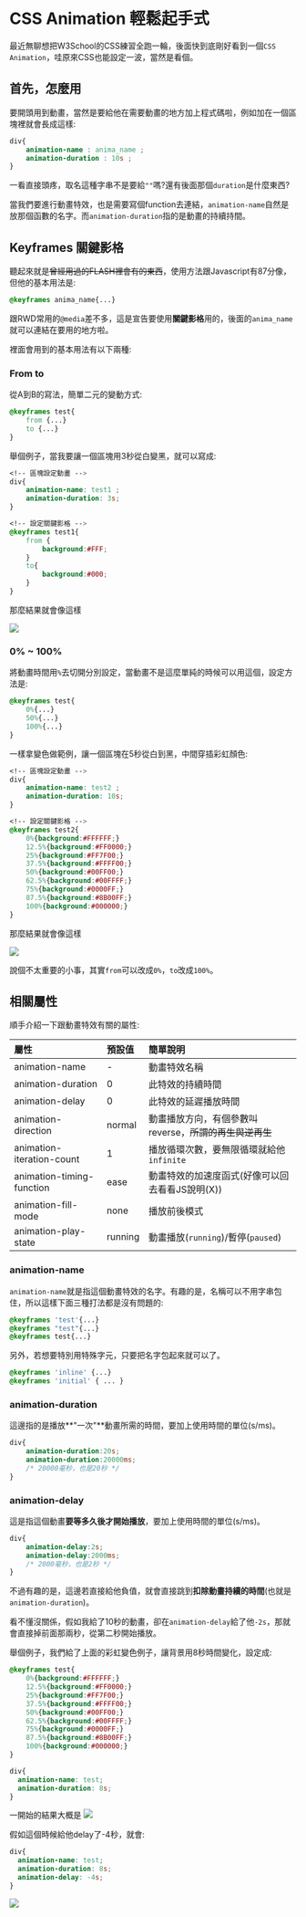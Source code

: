 # CSS Animation 輕鬆起手式

最近無聊想把W3School的CSS練習全跑一輪，後面快到底剛好看到一個`CSS Animation`，哇原來CSS也能設定一波，當然是看個。

## 首先，怎麼用

要開頭用到動畫，當然是要給他在需要動畫的地方加上程式碼啦，例如加在一個區塊裡就會長成這樣:

```css
div{
    animation-name : anima_name ;
    animation-duration : 10s ;
}
```

一看直接頭疼，取名這種字串不是要給`""`嗎?還有後面那個`duration`是什麼東西?

當我們要進行動畫特效，也是需要寫個function去連結，`animation-name`自然是放那個函數的名字。而`animation-duration`指的是動畫的持續持間。

## Keyframes 關鍵影格

聽起來就是~~曾經用過的FLASH裡會有的東西~~，使用方法跟Javascript有87分像，但他的基本用法是:

```css
@keyframes anima_name{...}
```

跟RWD常用的`@media`差不多，這是宣告要使用**關鍵影格**用的，後面的`anima_name`就可以連結在要用的地方啦。

裡面會用到的基本用法有以下兩種:

### From to
從A到B的寫法，簡單二元的變動方式:
```css
@keyframes test{
    from {...}
    to {...}
}
```

舉個例子，當我要讓一個區塊用3秒從白變黑，就可以寫成:

```css
<!-- 區塊設定動畫 -->
div{
    animation-name: test1 ;
    animation-duration: 3s;
}
```
```css
<!-- 設定關鍵影格 -->
@keyframes test1{
    from {
        background:#FFF;
    }
    to{
        background:#000;
    }
}
```
那麼結果就會像這樣

![](img/fromto.gif)

### 0% ~ 100%

將動畫時間用`%`去切開分別設定，當動畫不是這麼單純的時候可以用這個，設定方法是:
```css
@keyframes test{
    0%{...}
    50%{...}
    100%{...}
}
```

一樣拿變色做範例，讓一個區塊在5秒從白到黑，中間穿插彩虹顏色:
```css
<!-- 區塊設定動畫 -->
div{
    animation-name: test2 ;
    animation-duration: 10s;
}
```
```css
<!-- 設定關鍵影格 -->
@keyframes test2{
    0%{background:#FFFFFF;}
    12.5%{background:#FF0000;}
    25%{background:#FF7F00;}
    37.5%{background:#FFFF00;}
    50%{background:#00FF00;}
    62.5%{background:#00FFFF;}
    75%{background:#0000FF;}
    87.5%{background:#8B00FF;}
    100%{background:#000000;}
}
```
那麼結果就會像這樣

![](img/to100.gif)

說個不太重要的小事，其實`from`可以改成`0%`，`to`改成`100%`。

## 相關屬性

順手介紹一下跟動畫特效有關的屬性:

屬性                     |預設值  |簡單說明
:------------------------|:------|:---------------------------
animation-name           |-      |動畫特效名稱
animation-duration       |0      |此特效的持續時間
animation-delay          |0      |此特效的延遲播放時間
animation-direction      |normal |動畫播放方向，有個參數叫reverse，~~所謂的再生與逆再生~~
animation-iteration-count|1      |播放循環次數，要無限循環就給他`infinite`
animation-timing-function|ease   |動畫特效的加速度函式(好像可以回去看看JS說明(X))
animation-fill-mode      |none   |播放前後模式
animation-play-state     |running|動畫播放(`running`)/暫停(`paused`)

### animation-name

`animation-name`就是指這個動畫特效的名字。有趣的是，名稱可以不用字串包住，所以這樣下面三種打法都是沒有問題的:

```css
@keyframes 'test'{...}
@keyframes "test"{...}
@keyframes test{...}
```

另外，若想要特別用特殊字元，只要把名字包起來就可以了。

```css
@keyframes 'inline' {...}
@keyframes 'initial' { ... }
```

### animation-duration

這邊指的是播放**"一次"**動畫所需的時間，要加上使用時間的單位(s/ms)。

```css
div{
    animation-duration:20s;
    animation-duration:20000ms; 
    /* 20000毫秒，也是20秒 */
}
```

### animation-delay 

這是指這個動畫**要等多久後才開始播放**，要加上使用時間的單位(s/ms)。

```css
div{
    animation-delay:2s;
    animation-delay:2000ms; 
    /* 2000毫秒，也是2秒 */
}
```

不過有趣的是，這邊若直接給他負值，就會直接跳到**扣除動畫持續的時間**(也就是`animation-duration`)。

看不懂沒關係，假如我給了10秒的動畫，卻在`animation-delay`給了他`-2s`，那就會直接掉前面那兩秒，從第二秒開始播放。

舉個例子，我們給了上面的彩虹變色例子，讓背景用8秒時間變化，設定成:

```css
@keyframes test{
    0%{background:#FFFFFF;}
    12.5%{background:#FF0000;}
    25%{background:#FF7F00;}
    37.5%{background:#FFFF00;}
    50%{background:#00FF00;}
    62.5%{background:#00FFFF;}
    75%{background:#0000FF;}
    87.5%{background:#8B00FF;}
    100%{background:#000000;}
}

div{
  animation-name: test;
  animation-duration: 8s;
}
```

一開始的結果大概是
![](img/delay0s.gif)

假如這個時候給他delay了-4秒，就會:

```css
div{
  animation-name: test;
  animation-duration: 8s;
  animation-delay: -4s;
}
```

![](img/delay-4s.gif)